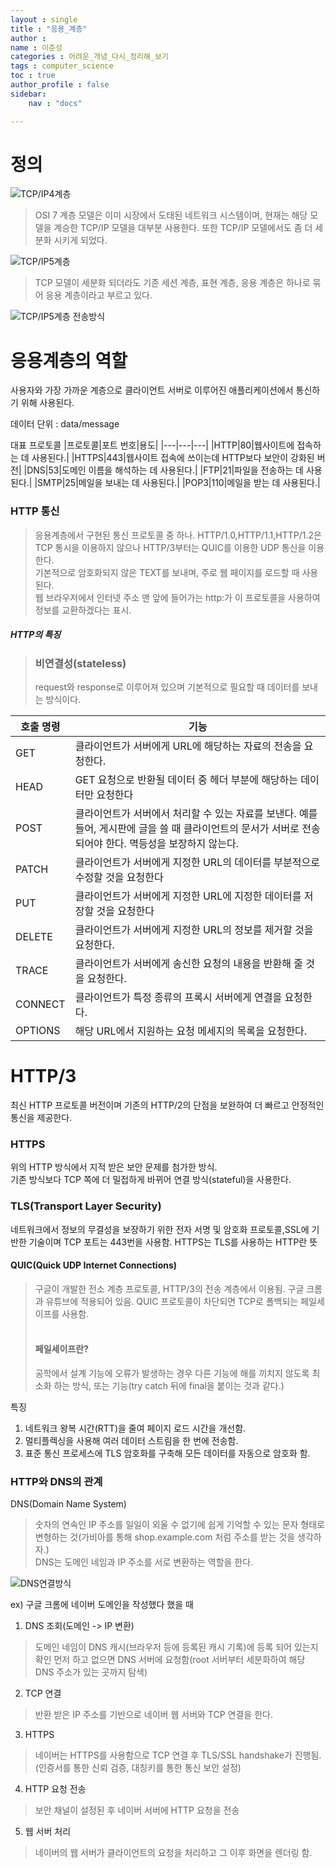 ```yaml
---
layout : single
title : "응용_계층"
author : 
name : 이준성
categories : 어려운_개념_다시_정리해_보기
tags : computer_science
toc : true
author_profile : false
sidebar:
    nav : "docs"

---
```




# 정의
 ![TCP/IP4계층](/assets/images/TCP_IP_4계층.png) 


 > OSI 7 계층 모델은 이미 시장에서 도태된 네트워크 시스템이며, 현재는 해당 모델을 계승한 TCP/IP 모델을 대부분 사용한다. 또한 TCP/IP 모델에서도 좀 더 세분화 시키게 되었다.

![TCP/IP5계층](/assets/images/TCP5계층.png)

> TCP 모델이 세분화 되더라도 기존 세션 계층, 표현 계층, 응용 계층은 하나로 묶어 응용 계층이라고 부르고 있다.


![TCP/IP5계층 전송방식](/assets/images/TCP계층_전송방식.png)

# 응용계층의 역할

사용자와 가장 가까운 계층으로 클라이언트 서버로 이루어진 애플리케이션에서 통신하기 위해 사용된다. 

데이터 단위 : data/message

대표 프로토콜
|프로토콜|포트 번호|용도|
|---|---|---|
|HTTP|80|웹사이트에 접속하는 데 사용된다.|
|HTTPS|443|웹사이트 접속에 쓰이는데 HTTP보다 보안이 강화된 버전|
|DNS|53|도메인 이름을 해석하는 데 사용된다.|
|FTP|21|파일을 전송하는 데 사용된다.|
|SMTP|25|메일을 보내는 데 사용된다.|
|POP3|110|메일을 받는 데 사용된다.|

### HTTP 통신
> 응용계층에서 구현된 통신 프로토콜 중 하나. HTTP/1.0,HTTP/1.1,HTTP/1.2은 TCP 통시을 이용하지 않으나 HTTP/3부터는 QUIC를 이용한 UDP 통신을 이용한다.<BR>
> 기본적으로 암호화되지 않은 TEXT를 보내며, 주로 웹 페이지를 로드할 때 사용된다.<BR>
> 웹 브라우저에서 인터넷 주소 맨 앞에 들어가는 http:가 이 프로토콜을 사용하여 정보를 교환하겠다는 표시.

##### HTTP의 특징

> ### 비연결성(stateless)
> request와 response로 이루어져 있으며 기본적으로 필요할 때 데이터를 보내는 방식이다. 

|호출 명령|기능|
|---|---|
|GET|클라이언트가 서버에게 URL에 해당하는 자료의 전송을 요청한다.|
|HEAD|GET 요청으로 반환될 데이터 중 헤더 부분에 해당하는 데이터만 요청한다|
|POST|클라이언트가 서버에서 처리할 수 있는 자료를 보낸다. 예를 들어, 게시판에 글을 쓸 때 클라이언트의 문서가 서버로 전송되어야 한다. 멱등성을 보장하지 않는다.|
|PATCH|클라이언트가 서버에게 지정한 URL의 데이터를 부분적으로 수정할 것을 요청한다|
|PUT|클라이언트가 서버에게 지정한 URL에 지정한 데이터를 저장할 것을 요청한다|
|DELETE|클라이언트가 서버에게 지정한 URL의 정보를 제거할 것을 요청한다.|
|TRACE|클라이언트가 서버에게 송신한 요청의 내용을 반환해 줄 것을 요청한다.|
|CONNECT|클라이언트가 특정 종류의 프록시 서버에게 연결을 요청한다.|
|OPTIONS|해당 URL에서 지원하는 요청 메세지의 목록을 요청한다.|



# HTTP/3 

최신 HTTP 프로토콜 버전이며 기존의 HTTP/2의 단점을 보완하여 더 빠르고 안정적인 통신을 제공한다. 

### HTTPS

위의 HTTP 방식에서 지적 받은 보안 문제를 첨가한 방식.<BR>
기존 방식보다 TCP 쪽에 더 밀접하게 바뀌어 연결 방식(stateful)을 사용한다.<br>

### TLS(Transport Layer Security)
네트워크에서 정보의 무결성을 보장하기 위한 전자 서명 및 암호화 프로토콜,SSL에 기반한 기술이며 TCP 포트는 443번을 사용함. HTTPS는 TLS를 사용하는 HTTP란 뜻


#### QUIC(Quick UDP Internet Connections)
> 구글이 개발한 전소 계층 프로토콜, HTTP/3의 전송 계층에서 이용됨. 구글 크롬과 유튜브에 적용되어 있음. QUIC 프로토콜이 차단되면 TCP로 폴백되는 페일세이프를 사용함.<br><br>
> #### 페일세이프란?
> 공학에서 설계 기능에 오류가 발생하는 경우 다른 기능에 해를 끼치지 않도록 최소화 하는 방식, 또는 기능(try catch 뒤에 final을 붙이는 것과 같다.)

특징 
1. 네트워크 왕복 시간(RTT)을 줄여 페이지 로드 시간을 개선함.
2. 멀티플렉싱을 사용해 여러 데이터 스트림을 한 번에 전송함.
3. 표준 통신 프로세스에 TLS 암호화를 구축해 모든 데이터를 자동으로 암호화 함.

### HTTP와 DNS의 관계

DNS(Domain Name System) 
> 숫자의 연속인 IP 주소를 일일이 외울 수 없기에 쉽게 기억할 수 있는 문자 형태로 변형하는 것(가비아를 통해 shop.example.com 처럼 주소를 받는 것을 생각하자.)<BR>
> DNS는 도메인 네임과 IP 주소를 서로 변환하는 역할을 한다.

![DNS연결방식](/assets/images/DnsConnecting.png)

ex) 구글 크롬에 네이버 도메인을 작성했다 했을 때
1. DNS 조회(도메인 -> IP 변환)
> 도메인 네임이 DNS 캐시(브라우저 등에 등록된 캐시 기록)에 등록 되어 있는지 확인 먼저 하고 없으면 DNS 서버에 요청함(root 서버부터 세분화하여 해당 DNS 주소가 있는 곳까지 탐색)

2. TCP 연결
> 반환 받은 IP 주소를 기반으로 네이버 웹 서버와 TCP 연결을 한다. 

3. HTTPS 
> 네이버는 HTTPS를 사용함으로 TCP 연결 후 TLS/SSL handshake가 진행됨. (인증서를 통한 신뢰 검증, 대칭키를 통한 통신 보안 설정)

4. HTTP 요청 전송
> 보안 채널이 설정된 후 네이버 서버에 HTTP 요청을 전송

5. 웹 서버 처리
> 네이버의 웹 서버가 클라이언트의 요청을 처리하고 그 이후 화면을 렌더링 함. 





